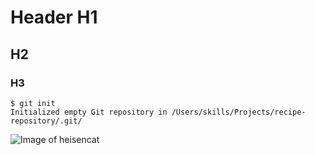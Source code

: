 # Header H1

## H2

### H3


```
$ git init
Initialized empty Git repository in /Users/skills/Projects/recipe-repository/.git/
```


![Image of heisencat](https://octodex.github.com/images/heisencat.png)

